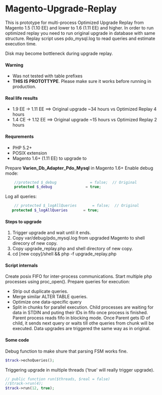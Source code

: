 Magento-Upgrade-Replay
======================

This is prototype for multi-process Optimized Upgrade Replay from Magento 1.5 (1.10 EE) and lower to 1.6 (1.11 EE) and higher.
In order to run optimized replay you need to run original upgrade in database with same structure.
Replay script uses pdo_mysql.log to read queries and estimate execution time.

Disk may become bottleneck during upgrade replay.

#### Warning
* Was not tested with table prefixes
* **THIS IS PROTOTTYPE**. Please make sure it works before running in production.

#### Real life results
* 1.9 EE -> 1.11 EE ==> Original upgrade ~34 hours vs Optimized Replay 4 hours
* 1.4 CE -> 1.12 EE ==> Original upgrade ~15 hours vs Optimized Replay 2 hours

#### Requrements
* PHP 5.2+
* POSIX extension
* Magento 1.6+ (1.11 EE) to upgrade to

Prepare **Varien_Db_Adapter_Pdo_Mysql** in Magento 1.6+
Enable debug mode:
```php
    //protected $_debug               = false;  // Original
    protected $_debug               = true;
```
Log all queries:
```php
    // protected $_logAllQueries       = false;  // Original
   protected $_logAllQueries       = true;
```

#### Steps to upgrade
1. Trigger upgrade and wait until it ends.
2. Copy var/debug/pdo_mysql.log from upgraded Magento to shell direcory of new copy.
3. Copy upgrade_replay.php and shell directory of new copy.
4. cd [new copy]/shell && php -f upgrade_replay.php

#### Script internals

Create posix FIFO for inter-process communications.
Start multiple php processes using proc_open().
Prepare queries for execution:
* Strip out duplicate queries. 
* Merge similar ALTER TABLE queries.
* Optimize one data-specific query
* Split in chunks for parallel execution.
Child processes are waiting for data in STDIN and puting their IDs in fifo once process is finished.
Parent process reads fifo in blocking mode. 
Once Parent gets ID of child, it sends next query or waits till othe queries from chunk will be executed. 
Data upgrades are triggered the same way as in original.

#### Some code
Debug function to make shure that parsing FSM works fine. 
```php
$track->echoQueries(); 
```
Triggering upgrade in multiple threads ('true' will really trigger upgrade).
```php
// public function run($threads, $real = false)    
//$track->run(4);
$track->run(12, true);
```



